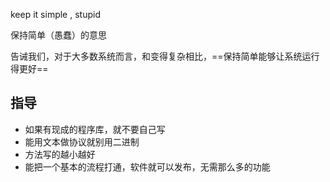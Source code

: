 
keep it simple , stupid 

保持简单（愚蠢）的意思

告诫我们，对于大多数系统而言，和变得复杂相比，==保持简单能够让系统运行得更好==

## 指导
- 如果有现成的程序库，就不要自己写
- 能用文本做协议就别用二进制
- 方法写的越小越好
- 能把一个基本的流程打通，软件就可以发布，无需那么多的功能